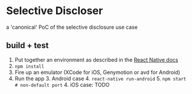 # Selective Discloser

a 'canonical' PoC of the selective disclosure use case

## build + test

1. Put together an environment as described in the
[React Native docs](https://facebook.github.io/react-native/docs/getting-started.html)
2. `npm install`
2. Fire up an emulator (XCode for iOS, Genymotion or avd for Android)
3. Run the app
    3. Android case
        4. `react-native run-android`
        5. `npm start    # non-default port`
    4. iOS case: TODO
